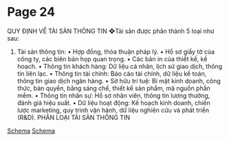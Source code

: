 # Page 24


QUY ĐỊNH VỀ TÀI SẢN THÔNG TIN
❖Tài sản được phân  thành 5 loại như sau:
1. Tài sản thông tin:
• Hợp đồng, thỏa thuận pháp lý.
• Hồ sơ giấy tờ của công ty, các biên bản họp quan trọng.
• Các bản in của thiết kế, kế hoạch.
• Thông tin khách hàng: Dữ liệu cá nhân, lịch sử giao dịch, thông tin liên lạc.
• Thông tin tài chính: Báo cáo tài chính, dữ liệu kế toán, thông tin giao dịch ngân hàng.
• Sở hữu trí tuệ: Bí mật kinh doanh, công thức, bản quyền, bằng sáng chế, thiết kế sản phẩm, mã nguồn phần mềm.
• Thông tin nhân sự: Hồ sơ nhân viên, thông tin lương thưởng, đánh giá hiệu suất.
• Dữ liệu hoạt động: Kế hoạch kinh doanh, chiến lược marketing, quy trình vận hành, dữ liệu nghiên cứu và phát triển (R&D).
PHÂN LOẠI TÀI SẢN THÔNG TIN

[Schema](page_24_img_0.png)
[Schema](page_24_img_1.png)

